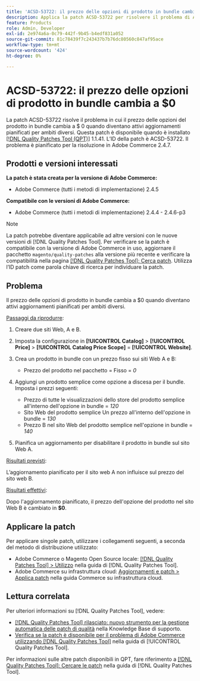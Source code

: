 ```yaml
---
title: 'ACSD-53722: il prezzo delle opzioni di prodotto in bundle cambia a $0'
description: Applica la patch ACSD-53722 per risolvere il problema di Adobe Commerce, in cui il prezzo delle opzioni del prodotto in bundle cambia a $ 0 quando diventano attivi aggiornamenti pianificati per ambiti diversi.
feature: Products
role: Admin, Developer
exl-id: 2e974a6a-0c79-442f-9b45-b4edf831a052
source-git-commit: 81c78439f7c243437b7b76dc80560c847af95ace
workflow-type: tm+mt
source-wordcount: '424'
ht-degree: 0%

---
```


# ACSD-53722: il prezzo delle opzioni di prodotto in bundle cambia a $0

La patch ACSD-53722 risolve il problema in cui il prezzo delle opzioni del prodotto in bundle cambia a $ 0 quando diventano attivi aggiornamenti pianificati per ambiti diversi. Questa patch è disponibile quando è installato [[!DNL Quality Patches Tool (QPT)]](https://experienceleague.adobe.com/en/docs/commerce-knowledge-base/kb/announcements/commerce-announcements/magento-quality-patches-released-new-tool-to-self-serve-quality-patches) 1.1.41. L’ID della patch è ACSD-53722. Il problema è pianificato per la risoluzione in Adobe Commerce 2.4.7.

## Prodotti e versioni interessati

**La patch è stata creata per la versione di Adobe Commerce:**

* Adobe Commerce (tutti i metodi di implementazione) 2.4.5

**Compatibile con le versioni di Adobe Commerce:**

* Adobe Commerce (tutti i metodi di implementazione) 2.4.4 - 2.4.6-p3

>[!NOTE]
>
>La patch potrebbe diventare applicabile ad altre versioni con le nuove versioni di [!DNL Quality Patches Tool]. Per verificare se la patch è compatibile con la versione di Adobe Commerce in uso, aggiornare il pacchetto `magento/quality-patches` alla versione più recente e verificare la compatibilità nella pagina [[!DNL Quality Patches Tool]: Cerca patch](https://experienceleague.adobe.com/tools/commerce-quality-patches/index.html). Utilizza l’ID patch come parola chiave di ricerca per individuare la patch.

## Problema

Il prezzo delle opzioni di prodotto in bundle cambia a $0 quando diventano attivi aggiornamenti pianificati per ambiti diversi.

<u>Passaggi da riprodurre</u>:

1. Creare due siti Web, A e B.
1. Imposta la configurazione in **[!UICONTROL Catalog]** > **[!UICONTROL Price]** > **[!UICONTROL Catalog Price Scope]** = **[!UICONTROL Website]**.
1. Crea un prodotto in bundle con un prezzo fisso sui siti Web A e B:

   * Prezzo del prodotto nel pacchetto = Fisso = *0*

1. Aggiungi un prodotto semplice come opzione a discesa per il bundle. Imposta i prezzi seguenti:

   * Prezzo di tutte le visualizzazioni dello store del prodotto semplice all&#39;interno dell&#39;opzione in bundle = *120*
   * Sito Web del prodotto semplice Un prezzo all&#39;interno dell&#39;opzione in bundle = *130*
   * Prezzo B nel sito Web del prodotto semplice nell&#39;opzione in bundle = *140*

1. Pianifica un aggiornamento per disabilitare il prodotto in bundle sul sito Web A.

<u>Risultati previsti</u>:

L’aggiornamento pianificato per il sito web A non influisce sul prezzo del sito web B.

<u>Risultati effettivi</u>:

Dopo l&#39;aggiornamento pianificato, il prezzo dell&#39;opzione del prodotto nel sito Web B è cambiato in **$0**.

## Applicare la patch

Per applicare singole patch, utilizzare i collegamenti seguenti, a seconda del metodo di distribuzione utilizzato:

* Adobe Commerce o Magento Open Source locale: [[!DNL Quality Patches Tool] > Utilizzo](/help/tools/quality-patches-tool/usage.md) nella guida di [!DNL Quality Patches Tool].
* Adobe Commerce su infrastruttura cloud: [Aggiornamenti e patch > Applica patch](https://experienceleague.adobe.com/docs/commerce-cloud-service/user-guide/develop/upgrade/apply-patches.html) nella guida Commerce su infrastruttura cloud.

## Lettura correlata

Per ulteriori informazioni su [!DNL Quality Patches Tool], vedere:

* [[!DNL Quality Patches Tool] rilasciato: nuovo strumento per la gestione automatica delle patch di qualità](https://experienceleague.adobe.com/en/docs/commerce-knowledge-base/kb/announcements/commerce-announcements/magento-quality-patches-released-new-tool-to-self-serve-quality-patches) nella Knowledge Base di supporto.
* [Verifica se la patch è disponibile per il problema di Adobe Commerce utilizzando  [!DNL Quality Patches Tool]](/help/tools/quality-patches-tool/patches-available-in-qpt/check-patch-for-magento-issue-with-magento-quality-patches.md) nella guida di [!UICONTROL Quality Patches Tool].


Per informazioni sulle altre patch disponibili in QPT, fare riferimento a [[!DNL Quality Patches Tool]: Cercare le patch](https://experienceleague.adobe.com/tools/commerce-quality-patches/index.html) nella guida di [!DNL Quality Patches Tool].
